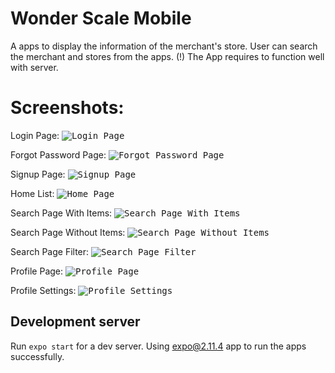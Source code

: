 # Wonder Scale Mobile
A apps to display the information of the merchant's store. User can search the merchant and stores from the apps.
(!) The App requires to function well with server.

# Screenshots:
Login Page:
<kbd>![Login Page](./screenshots/01_login_page.jpg)</kbd>

Forgot Password Page:
<kbd>![Forgot Password Page](./screenshots/02_forgot_password_page.jpg)</kbd>

Signup Page:
<kbd>![Signup Page](./screenshots/03_signup_page.jpg)</kbd>

Home List:
<kbd>![Home Page](./screenshots/04_home_page.jpg)</kbd>

Search Page With Items:
<kbd>![Search Page With Items](./screenshots/05_search_page_with_items.jpg)</kbd>

Search Page Without Items:
<kbd>![Search Page Without Items](./screenshots/06_search_page_without_items.jpg)</kbd>

Search Page Filter:
<kbd>![Search Page Filter](./screenshots/07_search_page_filters.jpg)</kbd>

Profile Page:
<kbd>![Profile Page](./screenshots/08_profile_page.jpg)</kbd>

Profile Settings:
<kbd>![Profile Settings](./screenshots/09_profile_settings.jpg)</kbd>

## Development server

Run `expo start` for a dev server. Using expo@2.11.4 app to run the apps successfully.